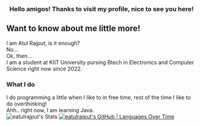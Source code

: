 ### <div align="center">Hello amigos! Thanks to visit my profile, nice to see you here!</div>
## Want to know about me little more!
I am Atul Rajput, is it enough?
<br>
No...
<br>
Ok, then...
<br>
I am a student at KIIT University pursing Btech in Electronics and Computer Science right now since 2022.
### What I do
I do programming a little when I like to in free time, rest of the time I like to do overthinking!
<br>
Ahh.. right now, I am learning Java.
<br>
![eatulrajput's Stats](https://github-readme-stats.vercel.app/api?username=eatulrajput&theme=default&show_icons=true&hide_border=false&count_private=true)
[![eatulrajput's GitHub | Languages Over Time](https://stats.quine.sh/eatulrajput/languages-over-time?theme=dark)](https://quine.sh?utm_source=widgets&utm_campaign=eatulrajput)

